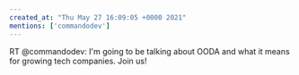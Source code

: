 ```yaml
---
created_at: "Thu May 27 16:09:05 +0000 2021"
mentions: ['commandodev']
---
```


RT @commandodev: I'm going to be talking about OODA and what it means for growing tech companies. Join us!